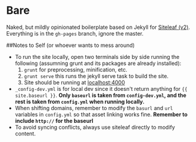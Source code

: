 # Bare

Naked, but mildly opinionated boilerplate based on Jekyll for [Siteleaf (v2)](http://v2.siteleaf.com/). Everything is in the `gh-pages` branch, ignore the master.

##Notes to Self (or whoever wants to mess around)

- To run the site locally, open two terminals side by side running the following (assumning grunt and its packages are already installed):
    1. `grunt` for preprocessing, minification, etc.
    2. `grunt serve` this runs the jekyll serve task to build the site.
    3. Site should be running at [localhost:4000](http://localhost:4000)
- `_config-dev.yml` is for local dev since it doesn't return anything for `{{ site.baseurl }}`. **Only `baseurl` is taken from `config-dev.yml`, and the rest is taken from `config.yml` when running locally.**
- When shifting domains, remember to modify the `basurl` and `url` variables in `config.yml` so that asset linking works fine. **Remember to include `http://` for the baseurl**
- To avoid syncing conflicts, always use siteleaf directly to modify content.
